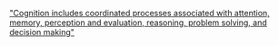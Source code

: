 ["Cognition includes coordinated processes associated with attention, memory, perception and evaluation, reasoning, problem solving, and decision making"](https://www.sciencedirect.com/science/article/abs/pii/S0893608000000599)
